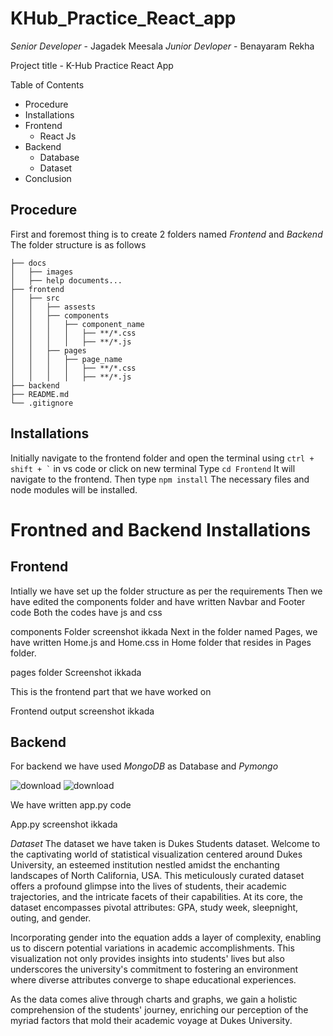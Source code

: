  # KHub_Practice_React_app
*Senior Developer* - Jagadek Meesala
*Junior Devloper* - Benayaram Rekha

Project title - K-Hub Practice React App

Table of Contents
- Procedure
- Installations
- Frontend
   - React Js
- Backend
   - Database
   - Dataset
- Conclusion

 ## Procedure
First and foremost thing is to create 2 folders named *Frontend* and *Backend*
The folder structure is as follows

```
├── docs
│   ├── images
│   ├── help documents...
├── frontend 
│   ├── src
│   │   ├── assests
│   │   ├── components
│   │   │   ├── component_name
│   │   │   │   ├── **/*.css
│   │   │   │   ├── **/*.js
│   │   ├── pages
│   │   │   ├── page_name
│   │   │   │   ├── **/*.css
│   │   │   │   ├── **/*.js
├── backend
├── README.md
└── .gitignore
```

## Installations
Initially navigate to the frontend folder and open the terminal using ``` ctrl + shift + ` ``` in vs code or click on new terminal
Type ``` cd Frontend ```
It will navigate to the frontend. Then type ``` npm install ```
The necessary files and node modules will be installed.

   # Frontned and Backend Installations

## Frontend
Intially we have set up the folder structure as per the requirements
Then we have edited the components folder and have written Navbar and Footer code
Both the codes have js and css 

components Folder screenshot ikkada
Next in the folder named Pages, we have written Home.js and Home.css in Home folder that resides in Pages folder.

pages folder Screenshot ikkada

This is the frontend part that we have worked on

Frontend output screenshot ikkada


## Backend
For backend we have used *MongoDB* as Database and *Pymongo*

![download](https://github.com/jagadekmeesala/KHub_Practice_React_app/assets/85881386/7ae80d46-d0c8-4b5e-b6fe-464e6ff74dc2)                ![download](https://github.com/jagadekmeesala/KHub_Practice_React_app/assets/85881386/e01e51b8-f68d-46de-8afb-58e57a616723)

We have written app.py code

App.py screenshot ikkada


*Dataset*
The dataset we have taken is Dukes Students dataset. 
Welcome to the captivating world of statistical visualization centered around Dukes University, an esteemed institution nestled amidst the enchanting landscapes of North California, USA. This meticulously curated dataset offers a profound glimpse into the lives of students, their academic trajectories, and the intricate facets of their capabilities. At its core, the dataset encompasses pivotal attributes: GPA, study week, sleepnight, outing, and gender.

Incorporating gender into the equation adds a layer of complexity, enabling us to discern potential variations in academic accomplishments. This visualization not only provides insights into students' lives but also underscores the university's commitment to fostering an environment where diverse attributes converge to shape educational experiences.

As the data comes alive through charts and graphs, we gain a holistic comprehension of the students' journey, enriching our perception of the myriad factors that mold their academic voyage at Dukes University.




